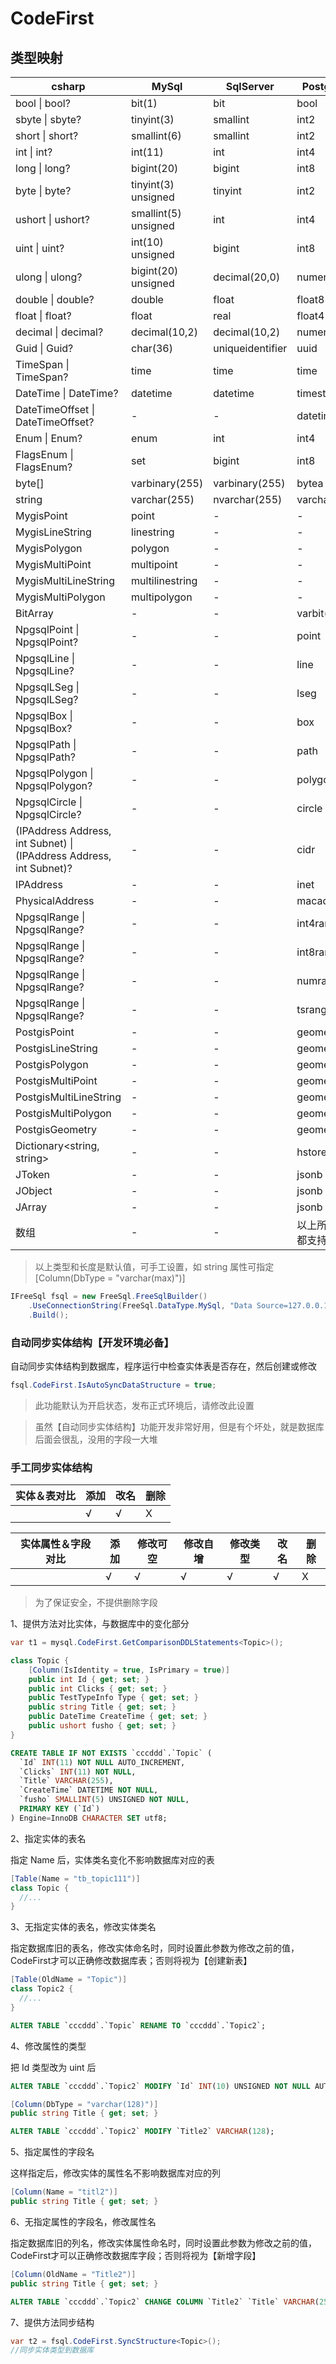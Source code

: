 # CodeFirst

## 类型映射

| csharp | MySql | SqlServer | PostgreSQL |
| - | - | - | - |
| bool \| bool? | bit(1) | bit | bool |
| sbyte \| sbyte? | tinyint(3) | smallint | int2 |
| short \| short? | smallint(6) | smallint | int2 |
| int \| int? | int(11) | int | int4 |
| long \| long? | bigint(20) | bigint | int8 |
| byte \| byte? | tinyint(3) unsigned | tinyint | int2 |
| ushort \| ushort? | smallint(5) unsigned | int | int4 |
| uint \| uint? | int(10) unsigned | bigint | int8 |
| ulong \| ulong? | bigint(20) unsigned | decimal(20,0) | numeric(20,0) |
| double \| double? | double | float | float8 |
| float \| float? | float | real | float4 |
| decimal \| decimal? | decimal(10,2) | decimal(10,2) | numeric(10,2) |
| Guid \| Guid? | char(36) | uniqueidentifier | uuid |
| TimeSpan \| TimeSpan? | time | time | time |
| DateTime \| DateTime? | datetime | datetime | timestamp |
| DateTimeOffset \| DateTimeOffset? | - | - | datetimeoffset |
| Enum \| Enum? | enum | int | int4 |
| FlagsEnum \| FlagsEnum? | set | bigint | int8 |
| byte[] | varbinary(255) | varbinary(255) | bytea |
| string | varchar(255) | nvarchar(255) | varchar(255) |
| MygisPoint | point | - | - |
| MygisLineString | linestring | - | - |
| MygisPolygon | polygon | - | - |
| MygisMultiPoint | multipoint | - | - |
| MygisMultiLineString | multilinestring | - | - |
| MygisMultiPolygon | multipolygon | - | - |
| BitArray | - | - | varbit(64) |
| NpgsqlPoint \| NpgsqlPoint? | - | - | point |
| NpgsqlLine \| NpgsqlLine? | - | - | line |
| NpgsqlLSeg \| NpgsqlLSeg? | - | - | lseg |
| NpgsqlBox \| NpgsqlBox? | - | - | box |
| NpgsqlPath \| NpgsqlPath? | - | - | path |
| NpgsqlPolygon \| NpgsqlPolygon? | - | - | polygon |
| NpgsqlCircle \| NpgsqlCircle? | - | - | circle |
| (IPAddress Address, int Subnet) \| (IPAddress Address, int Subnet)? | - | - | cidr |
| IPAddress | - | - | inet |
| PhysicalAddress | - | - | macaddr |
| NpgsqlRange<int> \| NpgsqlRange<int>? | - | - | int4range |
| NpgsqlRange<long> \| NpgsqlRange<long>? | - | - | int8range |
| NpgsqlRange<decimal> \| NpgsqlRange<decimal>? | - | - | numrange |
| NpgsqlRange<DateTime> \| NpgsqlRange<DateTime>? | - | - | tsrange |
| PostgisPoint | - | - | geometry |
| PostgisLineString | - | - | geometry |
| PostgisPolygon | - | - | geometry |
| PostgisMultiPoint | - | - | geometry |
| PostgisMultiLineString | - | - | geometry |
| PostgisMultiPolygon | - | - | geometry |
| PostgisGeometry | - | - | geometry |
| Dictionary<string, string> | - | - | hstore |
| JToken | - | - | jsonb |
| JObject | - | - | jsonb |
| JArray | - | - | jsonb |
| 数组 | - | - | 以上所有类型都支持 |

> 以上类型和长度是默认值，可手工设置，如 string 属性可指定 [Column(DbType = "varchar(max)")]

```csharp
IFreeSql fsql = new FreeSql.FreeSqlBuilder()
    .UseConnectionString(FreeSql.DataType.MySql, "Data Source=127.0.0.1;Port=3306;User ID=root;Password=root;Initial Catalog=cccddd;Charset=utf8;SslMode=none;Max pool size=10")
    .Build();
```

### 自动同步实体结构【开发环境必备】

自动同步实体结构到数据库，程序运行中检查实体表是否存在，然后创建或修改

```csharp
fsql.CodeFirst.IsAutoSyncDataStructure = true;
```

> 此功能默认为开启状态，发布正式环境后，请修改此设置

> 虽然【自动同步实体结构】功能开发非常好用，但是有个坏处，就是数据库后面会很乱，没用的字段一大堆

### 手工同步实体结构

| 实体＆表对比 | 添加 | 改名 | 删除 |
| - | - | - | - |
|  | √ | √ | X |

| 实体属性＆字段对比 | 添加 | 修改可空 | 修改自增 | 修改类型 | 改名 | 删除 |
| - | - | - | - | - | - | - |
|  | √ | √ | √ | √ | √ | X |

> 为了保证安全，不提供删除字段


1、提供方法对比实体，与数据库中的变化部分

```csharp
var t1 = mysql.CodeFirst.GetComparisonDDLStatements<Topic>();

class Topic {
	[Column(IsIdentity = true, IsPrimary = true)]
	public int Id { get; set; }
	public int Clicks { get; set; }
	public TestTypeInfo Type { get; set; }
	public string Title { get; set; }
	public DateTime CreateTime { get; set; }
	public ushort fusho { get; set; }
}
```
```sql
CREATE TABLE IF NOT EXISTS `cccddd`.`Topic` ( 
  `Id` INT(11) NOT NULL AUTO_INCREMENT, 
  `Clicks` INT(11) NOT NULL, 
  `Title` VARCHAR(255), 
  `CreateTime` DATETIME NOT NULL, 
  `fusho` SMALLINT(5) UNSIGNED NOT NULL, 
  PRIMARY KEY (`Id`)
) Engine=InnoDB CHARACTER SET utf8;
```

2、指定实体的表名

指定 Name 后，实体类名变化不影响数据库对应的表
```csharp
[Table(Name = "tb_topic111")]
class Topic {
  //...
}
```

3、无指定实体的表名，修改实体类名

指定数据库旧的表名，修改实体命名时，同时设置此参数为修改之前的值，CodeFirst才可以正确修改数据库表；否则将视为【创建新表】

```csharp
[Table(OldName = "Topic")]
class Topic2 {
  //...
}
```
```sql
ALTER TABLE `cccddd`.`Topic` RENAME TO `cccddd`.`Topic2`;
```

4、修改属性的类型

把 Id 类型改为 uint 后
```sql
ALTER TABLE `cccddd`.`Topic2` MODIFY `Id` INT(10) UNSIGNED NOT NULL AUTO_INCREMENT;
```
```csharp
[Column(DbType = "varchar(128)")]
public string Title { get; set; }
```
```sql
ALTER TABLE `cccddd`.`Topic2` MODIFY `Title2` VARCHAR(128);
```

5、指定属性的字段名

这样指定后，修改实体的属性名不影响数据库对应的列
```csharp
[Column(Name = "titl2")]
public string Title { get; set; }
```

6、无指定属性的字段名，修改属性名

指定数据库旧的列名，修改实体属性命名时，同时设置此参数为修改之前的值，CodeFirst才可以正确修改数据库字段；否则将视为【新增字段】

```csharp
[Column(OldName = "Title2")]
public string Title { get; set; }
```
```sql
ALTER TABLE `cccddd`.`Topic2` CHANGE COLUMN `Title2` `Title` VARCHAR(255);
```

7、提供方法同步结构

```csharp
var t2 = fsql.CodeFirst.SyncStructure<Topic>();
//同步实体类型到数据库
```
